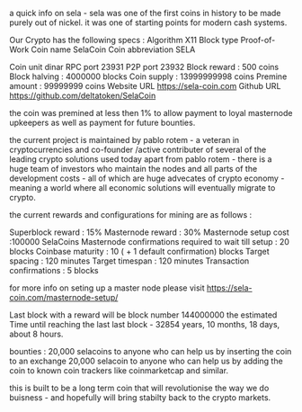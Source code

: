 a quick info on sela - sela was one of the first coins in history to be made purely out of nickel.
it was one of starting points for modern cash systems.


Our Crypto has the following specs :
Algorithm   X11
Block type   Proof-of-Work
Coin name   SelaCoin
Coin abbreviation   SELA

Coin unit   dinar
RPC port   23931
P2P port   23932
Block reward   : 500 coins
Block halving   : 4000000 blocks
Coin supply   : 13999999998 coins
Premine amount   : 99999999 coins
Website URL   https://sela-coin.com
Github URL   https://github.com/deltatoken/SelaCoin

the coin was premined at less then 1% to allow payment to loyal masternode upkeepers as well as payment for future bounties.

the current project is maintained by pablo rotem - a veteran in cryptocurrencies and co-founder /active contributer of several of the leading crypto solutions used today
apart from pablo rotem - there is a huge team of investors who maintain the nodes and all parts of the development costs - all of which are huge advecates of crypto economy - meaning a world where all economic solutions will eventually migrate to crypto.

the current rewards and configurations for mining are as follows :


Superblock reward :   15%
Masternode reward :   30%
Masternode setup cost :100000 SelaCoins
Masternode confirmations required to wait till setup :   20 blocks
Coinbase maturity :   10 ( + 1 default confirmation) blocks
Target spacing :   120 minutes
Target timespan :   120 minutes
Transaction confirmations   : 5 blocks

for more info on seting up a master node please visit https://sela-coin.com/masternode-setup/


Last block with a reward   will be block number 144000000
the estimated Time until reaching the last last block   - 32854 years, 10 months, 18 days, about 8 hours.

bounties :
20,000 selacoins to anyone who can help us by inserting the coin to an exchange
20,000 selacoin to anyone who can help us by adding the coin to known coin trackers like coinmarketcap and similar.

this is built to be a long term coin that will revolutionise the way we do buisness - and hopefully will bring stabilty back to the crypto markets.
